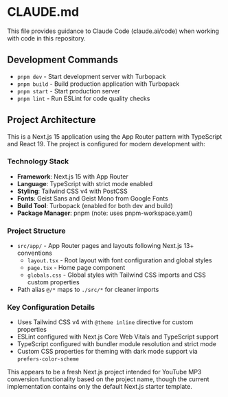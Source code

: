 # CLAUDE.md

This file provides guidance to Claude Code (claude.ai/code) when working with code in this repository.

## Development Commands

- `pnpm dev` - Start development server with Turbopack
- `pnpm build` - Build production application with Turbopack
- `pnpm start` - Start production server
- `pnpm lint` - Run ESLint for code quality checks

## Project Architecture

This is a Next.js 15 application using the App Router pattern with TypeScript and React 19. The project is configured for modern development with:

### Technology Stack
- **Framework**: Next.js 15 with App Router
- **Language**: TypeScript with strict mode enabled
- **Styling**: Tailwind CSS v4 with PostCSS
- **Fonts**: Geist Sans and Geist Mono from Google Fonts
- **Build Tool**: Turbopack (enabled for both dev and build)
- **Package Manager**: pnpm (note: uses pnpm-workspace.yaml)

### Project Structure
- `src/app/` - App Router pages and layouts following Next.js 13+ conventions
  - `layout.tsx` - Root layout with font configuration and global styles
  - `page.tsx` - Home page component
  - `globals.css` - Global styles with Tailwind CSS imports and CSS custom properties
- Path alias `@/*` maps to `./src/*` for cleaner imports

### Key Configuration Details
- Uses Tailwind CSS v4 with `@theme inline` directive for custom properties
- ESLint configured with Next.js Core Web Vitals and TypeScript support
- TypeScript configured with bundler module resolution and strict mode
- Custom CSS properties for theming with dark mode support via `prefers-color-scheme`

This appears to be a fresh Next.js project intended for YouTube MP3 conversion functionality based on the project name, though the current implementation contains only the default Next.js starter template.